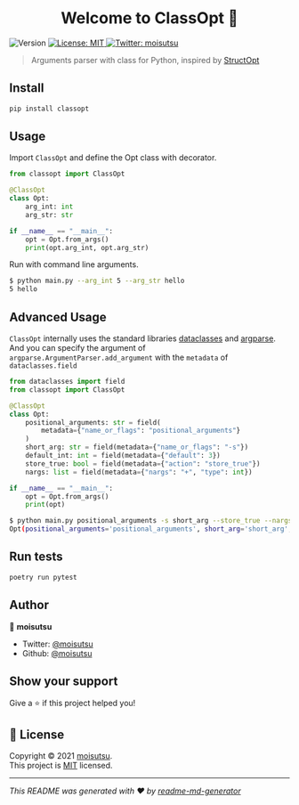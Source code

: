 <h1 align="center">Welcome to ClassOpt 👋</h1>
<p>
  <img alt="Version" src="https://img.shields.io/badge/version-0.1.0-blue.svg?cacheSeconds=2592000" />
  <a href="https://github.com/moisutsu/classopt/blob/main/LICENSE" target="_blank">
    <img alt="License: MIT" src="https://img.shields.io/badge/License-MIT-yellow.svg" />
  </a>
  <a href="https://twitter.com/moisutsu" target="_blank">
    <img alt="Twitter: moisutsu" src="https://img.shields.io/twitter/follow/moisutsu.svg?style=social" />
  </a>
</p>

> Arguments parser with class for Python, inspired by [StructOpt](https://github.com/TeXitoi/structopt)

## Install

```sh
pip install classopt
```

## Usage

Import `ClassOpt` and define the Opt class with decorator.

```python
from classopt import ClassOpt

@ClassOpt
class Opt:
    arg_int: int
    arg_str: str

if __name__ == "__main__":
    opt = Opt.from_args()
    print(opt.arg_int, opt.arg_str)
```

Run with command line arguments.

```bash
$ python main.py --arg_int 5 --arg_str hello
5 hello
```

## Advanced Usage

`ClassOpt` internally uses the standard libraries [dataclasses](https://docs.python.org/ja/3/library/dataclasses.html) and [argparse](https://docs.python.org/ja/3/library/argparse.html).
And you can specify the argument of `argparse.ArgumentParser.add_argument` with the `metadata` of `dataclasses.field`

```python
from dataclasses import field
from classopt import ClassOpt

@ClassOpt
class Opt:
    positional_arguments: str = field(
        metadata={"name_or_flags": "positional_arguments"}
    )
    short_arg: str = field(metadata={"name_or_flags": "-s"})
    default_int: int = field(metadata={"default": 3})
    store_true: bool = field(metadata={"action": "store_true"})
    nargs: list = field(metadata={"nargs": "+", "type": int})

if __name__ == "__main__":
    opt = Opt.from_args()
    print(opt)
```

```bash
$ python main.py positional_arguments -s short_arg --store_true --nargs 1 2 3
Opt(positional_arguments='positional_arguments', short_arg='short_arg', default_int=3, store_true=True, nargs=[1, 2, 3])
```

## Run tests

```sh
poetry run pytest
```

## Author

👤 **moisutsu**

* Twitter: [@moisutsu](https://twitter.com/moisutsu)
* Github: [@moisutsu](https://github.com/moisutsu)

## Show your support

Give a ⭐️ if this project helped you!

## 📝 License

Copyright © 2021 [moisutsu](https://github.com/moisutsu).<br />
This project is [MIT](https://github.com/moisutsu/classopt/blob/main/LICENSE) licensed.

***
_This README was generated with ❤️ by [readme-md-generator](https://github.com/kefranabg/readme-md-generator)_

